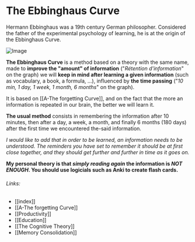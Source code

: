 # The Ebbinghaus Curve
Hermann Ebbinghaus was a 19th century German philosopher.  Considered the father of the experimental psychology of learning, he is at the origin of the Ebbinghaus Curve.

![Image](https://misudashi.github.io/systems/static/The-Ebbinghaus-Curve.jpeg)

**The Ebbinghaus Curve** is a method based on a theory with the same name, made to **improve the "amount" of information** ("*Rétention d'information*" on the graph) we will **keep in mind after learning a given information** (such as vocabulary, a book, a formula, ...), influenced by **the time passing** ("*10 min, 1 day, 1 week, 1 month, 6 months*" on the graph).

It is based on [[A-The forgetting Curve]], and on the fact that the more an information is repeated in our brain, the better we will learn it.

**The usual method** consists in remembering the information after 10 minutes, then after a day, a week, a month, and finally 6 months (180 days) after the first time we encountered the-said information.

*I would like to add that in order to be learned, an information needs to be understood. The reminders you have set to remember it should be at first close together, and they should get further and further in time as it goes on.*

**My personal theory is that *simply reading again* the information is *NOT ENOUGH*. You should use logicials such as Anki to create flash cards.**

###### Links:
- [[index]]
- [[A-The forgetting Curve]]
- [[Productivity]]
- [[Education]]
- [[The Cognitive Theory]]
- [[Memory Consolidation]]